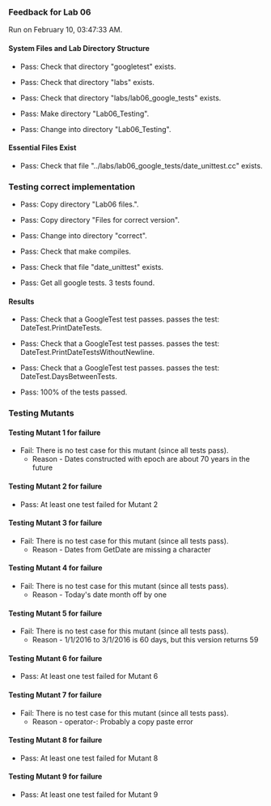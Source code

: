 ### Feedback for Lab 06

Run on February 10, 03:47:33 AM.


#### System Files and Lab Directory Structure

+ Pass: Check that directory "googletest" exists.

+ Pass: Check that directory "labs" exists.

+ Pass: Check that directory "labs/lab06_google_tests" exists.

+ Pass: Make directory "Lab06_Testing".

+ Pass: Change into directory "Lab06_Testing".


#### Essential Files Exist

+ Pass: Check that file "../labs/lab06_google_tests/date_unittest.cc" exists.


### Testing correct implementation

+ Pass: Copy directory "Lab06 files.".



+ Pass: Copy directory "Files for correct version".



+ Pass: Change into directory "correct".

+ Pass: Check that make compiles.



+ Pass: Check that file "date_unittest" exists.

+ Pass: Get all google tests.
    3 tests found.




#### Results

+ Pass: Check that a GoogleTest test passes.
    passes the test: DateTest.PrintDateTests.



+ Pass: Check that a GoogleTest test passes.
    passes the test: DateTest.PrintDateTestsWithoutNewline.



+ Pass: Check that a GoogleTest test passes.
    passes the test: DateTest.DaysBetweenTests.



+ Pass: 100% of the tests passed.


### Testing Mutants


#### Testing Mutant 1 for failure

+ Fail: There is no test case for this mutant (since all tests pass).
   - Reason - Dates constructed with epoch are about 70 years in the future


#### Testing Mutant 2 for failure

+ Pass: At least one test failed for Mutant 2


#### Testing Mutant 3 for failure

+ Fail: There is no test case for this mutant (since all tests pass).
   - Reason - Dates from GetDate are missing a character


#### Testing Mutant 4 for failure

+ Fail: There is no test case for this mutant (since all tests pass).
   - Reason - Today's date month off by one


#### Testing Mutant 5 for failure

+ Fail: There is no test case for this mutant (since all tests pass).
   - Reason - 1/1/2016 to 3/1/2016 is 60 days, but this version returns 59


#### Testing Mutant 6 for failure

+ Pass: At least one test failed for Mutant 6


#### Testing Mutant 7 for failure

+ Fail: There is no test case for this mutant (since all tests pass).
   - Reason - operator-: Probably a copy paste error


#### Testing Mutant 8 for failure

+ Pass: At least one test failed for Mutant 8


#### Testing Mutant 9 for failure

+ Pass: At least one test failed for Mutant 9

